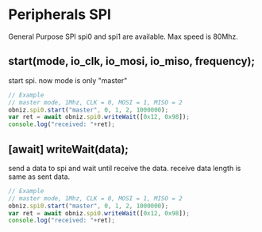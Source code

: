 # Peripherals SPI
General Purpose SPI
spi0 and spi1 are available.
Max speed is 80Mhz.

## start(mode, io_clk, io_mosi, io_miso, frequency);
start spi. now mode is only "master"

```Javascript
// Example
// master mode, 1Mhz, CLK = 0, MOSI = 1, MISO = 2
obniz.spi0.start("master", 0, 1, 2, 1000000); 
var ret = await obniz.spi0.writeWait([0x12, 0x98]);
console.log("received: "+ret);
```
## [await] writeWait(data);
send a data to spi and wait until receive the data.
receive data length is same as sent data.

```Javascript
// Example
// master mode, 1Mhz, CLK = 0, MOSI = 1, MISO = 2
obniz.spi0.start("master", 0, 1, 2, 1000000); 
var ret = await obniz.spi0.writeWait([0x12, 0x98]);
console.log("received: "+ret);
```